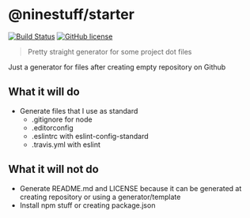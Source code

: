 # @ninestuff/starter

[![Build Status](https://travis-ci.org/ninetails/starter.svg?branch=master)](https://travis-ci.org/ninetails/starter)
[![GitHub license](https://img.shields.io/github/license/ninetails/starter.svg)](https://github.com/ninetails/starter/blob/master/LICENSE)

> Pretty straight generator for some project dot files

Just a generator for files after creating empty repository on Github

## What it will do

* Generate files that I use as standard
  * .gitignore for node
  * .editorconfig
  * .eslintrc with eslint-config-standard
  * .travis.yml with eslint

## What it will not do

* Generate README.md and LICENSE because it can be generated at creating repository or using a generator/template
* Install npm stuff or creating package.json
